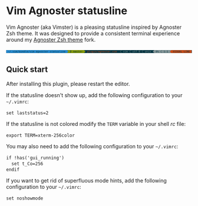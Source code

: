 # Vim Agnoster statusline

Vim Agnoster (aka Vimster) is a pleasing statusline inspired by Agnoster Zsh
theme.
It was designed to provide a consistent terminal experience around my [Agnoster Zsh theme](https://github.com/i5ar/agnoster-zsh-theme) fork.

![Screenshot](vim-agnoster-statusline.png)

## Quick start

After installing this plugin, please restart the editor.

If the statusline doesn't show up, add the following configuration to your
`~/.vimrc`:

    set laststatus=2

If the statusline is not colored modify the `TERM` variable in your shell *rc*
file:

    export TERM=xterm-256color

You may also need to add the following configuration to your `~/.vimrc`:

    if !has('gui_running')
      set t_Co=256
    endif

If you want to get rid of superfluous mode hints, add the following
configuration to your `~/.vimrc`:

    set noshowmode
